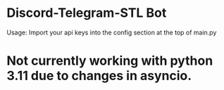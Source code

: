 # Discord-Telegram-STL Bot

Usage: Import your api keys into the config section at the top of main.py

# Not currently working with python 3.11 due to changes in asyncio.
